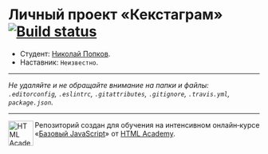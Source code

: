 # Личный проект «Кекстаграм» [![Build status][travis-image]][travis-url]

* Студент: [Николай Попков](https://up.htmlacademy.ru/javascript/11/user/281623).
* Наставник: `Неизвестно`.

---

_Не удаляйте и не обращайте внимание на папки и файлы:_<br>
_`.editorconfig`, `.eslintrc`, `.gitattributes`, `.gitignore`, `.travis.yml`, `package.json`._

---

<a href="https://htmlacademy.ru/intensive/javascript"><img align="left" width="50" height="50" title="HTML Academy" src="https://up.htmlacademy.ru/static/img/intensive/javascript/logo-for-github.svg"></a>

Репозиторий создан для обучения на интенсивном онлайн‑курсе «[Базовый JavaScript](https://htmlacademy.ru/intensive/javascript)» от [HTML Academy](https://htmlacademy.ru).

[travis-image]: https://travis-ci.org/htmlacademy-javascript/281623-kekstagram.svg?branch=master
[travis-url]: https://travis-ci.org/htmlacademy-javascript/281623-kekstagram

